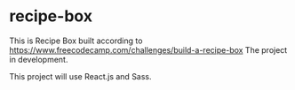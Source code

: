 # recipe-box
This is Recipe Box built according to https://www.freecodecamp.com/challenges/build-a-recipe-box 
The project in development.

This project will use React.js and Sass.
